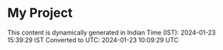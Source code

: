 # My Project

This content is dynamically generated in Indian Time (IST): 2024-01-23 15:39:29 IST
Converted to UTC: 2024-01-23 10:09:29 UTC
